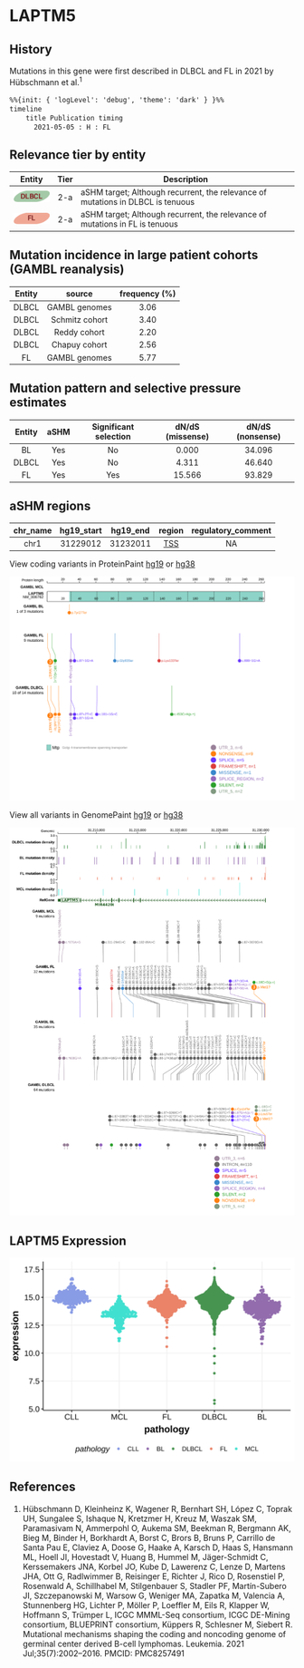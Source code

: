 # LAPTM5

## History
Mutations in this gene were first described in DLBCL and FL in 2021 by Hübschmann et al.<sup>1</sup>

```mermaid
%%{init: { 'logLevel': 'debug', 'theme': 'dark' } }%%
timeline
    title Publication timing
      2021-05-05 : H : FL
```

## Relevance tier by entity

|Entity|Tier|Description                              |
|:------:|:----:|-----------------------------------------|
|![DLBCL](images/icons/DLBCL_tier2.png) |2-a | aSHM target; Although recurrent, the relevance of mutations in DLBCL is tenuous |
|![FL](images/icons/FL_tier2.png)    |2-a | aSHM target; Although recurrent, the relevance of mutations in FL is tenuous    |

## Mutation incidence in large patient cohorts (GAMBL reanalysis)

|Entity|source        |frequency (%)|
|:------:|:--------------:|:-------------:|
|DLBCL |GAMBL genomes |3.06         |
|DLBCL |Schmitz cohort|3.40         |
|DLBCL |Reddy cohort  |2.20         |
|DLBCL |Chapuy cohort |2.56         |
|FL    |GAMBL genomes |5.77         |

## Mutation pattern and selective pressure estimates

|Entity|aSHM|Significant selection|dN/dS (missense)|dN/dS (nonsense)|
|:------:|:----:|:---------------------:|:----------------:|:----------------:|
|BL    |Yes |No                   | 0.000          |34.096          |
|DLBCL |Yes |No                   | 4.311          |46.640          |
|FL    |Yes |Yes                  |15.566          |93.829          |

## aSHM regions

|chr_name|hg19_start|hg19_end|region                                                                                   |regulatory_comment|
|:--------:|:----------:|:--------:|:-----------------------------------------------------------------------------------------:|:------------------:|
|chr1    |31229012  |31232011|[TSS](https://genome.ucsc.edu/s/rdmorin/GAMBL%20hg19?position=chr1%3A31229012%2D31232011)|NA                |


View coding variants in ProteinPaint [hg19](https://morinlab.github.io/LLMPP/GAMBL/LAPTM5_protein.html)  or [hg38](https://morinlab.github.io/LLMPP/GAMBL/LAPTM5_protein_hg38.html)

![](images/proteinpaint/LAPTM5_NM_006762.svg)

View all variants in GenomePaint [hg19](https://morinlab.github.io/LLMPP/GAMBL/LAPTM5.html)  or [hg38](https://morinlab.github.io/LLMPP/GAMBL/LAPTM5_hg38.html)

![](images/proteinpaint/LAPTM5.svg)

## LAPTM5 Expression
![](images/gene_expression/LAPTM5_by_pathology.svg)

## References
1.  Hübschmann D, Kleinheinz K, Wagener R, Bernhart SH, López C, Toprak UH, Sungalee S, Ishaque N, Kretzmer H, Kreuz M, Waszak SM, Paramasivam N, Ammerpohl O, Aukema SM, Beekman R, Bergmann AK, Bieg M, Binder H, Borkhardt A, Borst C, Brors B, Bruns P, Carrillo de Santa Pau E, Claviez A, Doose G, Haake A, Karsch D, Haas S, Hansmann ML, Hoell JI, Hovestadt V, Huang B, Hummel M, Jäger-Schmidt C, Kerssemakers JNA, Korbel JO, Kube D, Lawerenz C, Lenze D, Martens JHA, Ott G, Radlwimmer B, Reisinger E, Richter J, Rico D, Rosenstiel P, Rosenwald A, Schillhabel M, Stilgenbauer S, Stadler PF, Martín-Subero JI, Szczepanowski M, Warsow G, Weniger MA, Zapatka M, Valencia A, Stunnenberg HG, Lichter P, Möller P, Loeffler M, Eils R, Klapper W, Hoffmann S, Trümper L, ICGC MMML-Seq consortium, ICGC DE-Mining consortium, BLUEPRINT consortium, Küppers R, Schlesner M, Siebert R. Mutational mechanisms shaping the coding and noncoding genome of germinal center derived B-cell lymphomas. Leukemia. 2021 Jul;35(7):2002–2016. PMCID: PMC8257491

<!-- ORIGIN: hubschmannMutationalMechanismsShaping2021b -->
<!-- FL: hubschmannMutationalMechanismsShaping2021b -->
